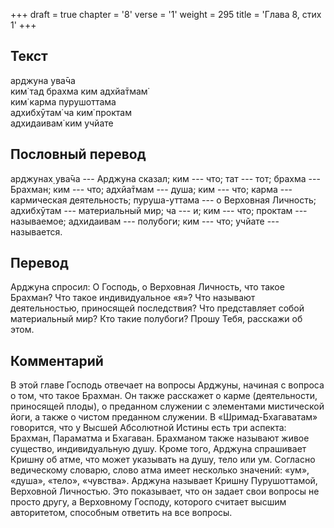 +++
draft = true
chapter = '8'
verse = '1'
weight = 295
title = 'Глава 8, стих 1'
+++
## Текст

арджуна ува̄ча  
ким̇ тад брахма ким адхйа̄тмам̇  
ким̇ карма пурушоттама  
адхибхӯтам̇ ча ким̇ проктам  
адхидаивам̇ ким учйате

## Пословный перевод

арджунах̣ ува̄ча --- Арджуна сказал; ким --- что; тат --- тот; брахма ---
Брахман; ким --- что; адхйа̄тмам --- душа; ким --- что; карма ---
кармическая деятельность; пуруша-уттама --- о Верховная Личность;
адхибхӯтам --- материальный мир; ча --- и; ким --- что; проктам ---
называемое; адхидаивам --- полубоги; ким --- что; учйате --- называется.

## Перевод

Арджуна спросил: О Господь, о Верховная Личность, что такое Брахман? Что
такое индивидуальное «я»? Что называют деятельностью, приносящей
последствия? Что представляет собой материальный мир? Кто такие
полубоги? Прошу Тебя, расскажи об этом.

## Комментарий

В этой главе Господь отвечает на вопросы Арджуны, начиная с вопроса о
том, что такое Брахман. Он также расскажет о карме (деятельности,
приносящей плоды), о преданном служении с элементами мистической йоги, а
также о чистом преданном служении. В «Шримад-Бхагаватам» говорится, что
у Высшей Абсолютной Истины есть три аспекта: Брахман, Параматма и
Бхагаван. Брахманом также называют живое существо, индивидуальную душу.
Кроме того, Арджуна спрашивает Кришну об атме, что может указывать на
душу, тело или ум. Согласно ведическому словарю, слово атма имеет
несколько значений: «ум», «душа», «тело», «чувства». Арджуна называет
Кришну Пурушоттамой, Верховной Личностью. Это показывает, что он задает
свои вопросы не просто другу, а Верховному Господу, которого считает
высшим авторитетом, способным ответить на все вопросы.

